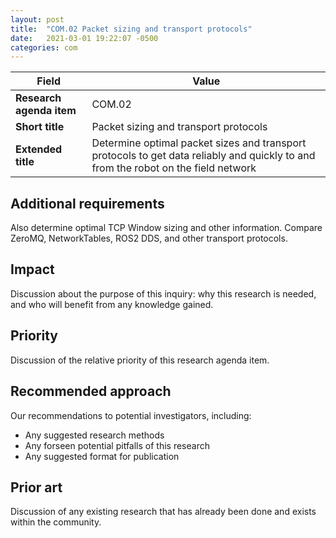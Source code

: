 ```yaml
---
layout: post
title:  "COM.02 Packet sizing and transport protocols"
date:   2021-03-01 19:22:07 -0500
categories: com
---
```


| Field  | Value |
| ------------- | ------------- |
| **Research agenda item**  | COM.02  |
| **Short title**  | Packet sizing and transport protocols  |
| **Extended title**  | Determine optimal packet sizes and transport protocols to get data reliably and quickly to and from the robot on the field network  |

## Additional requirements
Also determine optimal TCP Window sizing and other information. Compare ZeroMQ, NetworkTables, ROS2 DDS, and other transport protocols.

## Impact
Discussion about the purpose of this inquiry: why this research is needed, and who will benefit from any knowledge gained.

## Priority
Discussion of the relative priority of this research agenda item.

## Recommended approach
Our recommendations to potential investigators, including:
- Any suggested research methods
- Any forseen potential pitfalls of this research
- Any suggested format for publication

## Prior art
Discussion of any existing research that has already been done and exists within the community.

